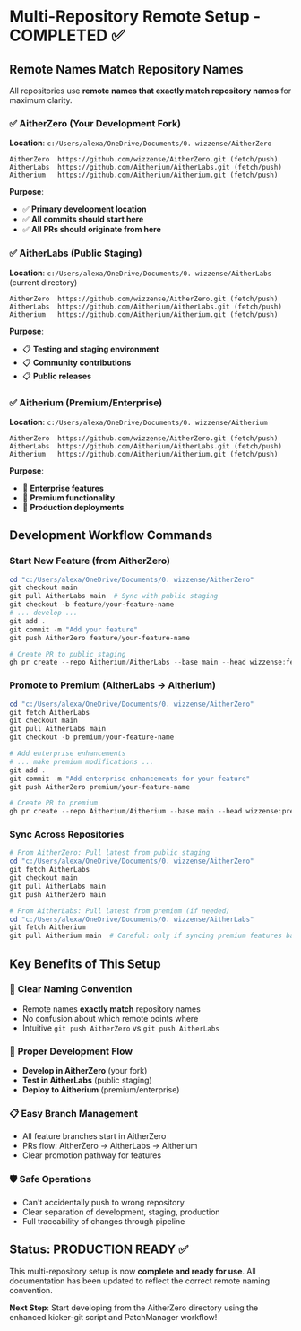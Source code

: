 # Multi-Repository Remote Setup - COMPLETED ✅

## Remote Names Match Repository Names

All repositories use **remote names that exactly match repository names** for maximum clarity.

### ✅ AitherZero (Your Development Fork)

**Location**: `c:/Users/alexa/OneDrive/Documents/0. wizzense/AitherZero`

```text
AitherZero  https://github.com/wizzense/AitherZero.git (fetch/push)
AitherLabs  https://github.com/Aitherium/AitherLabs.git (fetch/push)
Aitherium   https://github.com/Aitherium/Aitherium.git (fetch/push)
```

**Purpose**:
- ✅ **Primary development location**
- ✅ **All commits should start here**
- ✅ **All PRs should originate from here**

### ✅ AitherLabs (Public Staging)

**Location**: `c:/Users/alexa/OneDrive/Documents/0. wizzense/AitherLabs` (current directory)

```text
AitherZero  https://github.com/wizzense/AitherZero.git (fetch/push)
AitherLabs  https://github.com/Aitherium/AitherLabs.git (fetch/push)
Aitherium   https://github.com/Aitherium/Aitherium.git (fetch/push)
```

**Purpose**:
- 📋 **Testing and staging environment**
- 📋 **Community contributions**
- 📋 **Public releases**

### ✅ Aitherium (Premium/Enterprise)

**Location**: `c:/Users/alexa/OneDrive/Documents/0. wizzense/Aitherium`

```text
AitherZero  https://github.com/wizzense/AitherZero.git (fetch/push)
AitherLabs  https://github.com/Aitherium/AitherLabs.git (fetch/push)
Aitherium   https://github.com/Aitherium/Aitherium.git (fetch/push)
```

**Purpose**:
- 🎯 **Enterprise features**
- 🎯 **Premium functionality**
- 🎯 **Production deployments**

## Development Workflow Commands

### Start New Feature (from AitherZero)
```powershell
cd "c:/Users/alexa/OneDrive/Documents/0. wizzense/AitherZero"
git checkout main
git pull AitherLabs main  # Sync with public staging
git checkout -b feature/your-feature-name
# ... develop ...
git add .
git commit -m "Add your feature"
git push AitherZero feature/your-feature-name

# Create PR to public staging
gh pr create --repo Aitherium/AitherLabs --base main --head wizzense:feature/your-feature-name
```

### Promote to Premium (AitherLabs → Aitherium)
```powershell
cd "c:/Users/alexa/OneDrive/Documents/0. wizzense/AitherZero"
git fetch AitherLabs
git checkout main
git pull AitherLabs main
git checkout -b premium/your-feature-name

# Add enterprise enhancements
# ... make premium modifications ...
git add .
git commit -m "Add enterprise enhancements for your feature"
git push AitherZero premium/your-feature-name

# Create PR to premium
gh pr create --repo Aitherium/Aitherium --base main --head wizzense:premium/your-feature-name
```

### Sync Across Repositories
```powershell
# From AitherZero: Pull latest from public staging
cd "c:/Users/alexa/OneDrive/Documents/0. wizzense/AitherZero"
git fetch AitherLabs
git checkout main
git pull AitherLabs main
git push AitherZero main

# From AitherLabs: Pull latest from premium (if needed)
cd "c:/Users/alexa/OneDrive/Documents/0. wizzense/AitherLabs"
git fetch Aitherium
git pull Aitherium main  # Careful: only if syncing premium features back
```

## Key Benefits of This Setup

### 🎯 **Clear Naming Convention**
- Remote names **exactly match** repository names
- No confusion about which remote points where
- Intuitive `git push AitherZero` vs `git push AitherLabs`

### 🔄 **Proper Development Flow**
- **Develop in AitherZero** (your fork)
- **Test in AitherLabs** (public staging)
- **Deploy to Aitherium** (premium/enterprise)

### 📋 **Easy Branch Management**
- All feature branches start in AitherZero
- PRs flow: AitherZero → AitherLabs → Aitherium
- Clear promotion pathway for features

### 🛡️ **Safe Operations**
- Can't accidentally push to wrong repository
- Clear separation of development, staging, production
- Full traceability of changes through pipeline

## Status: PRODUCTION READY ✅

This multi-repository setup is now **complete and ready for use**. All documentation has been updated to reflect the correct remote naming convention.

**Next Step**: Start developing from the AitherZero directory using the enhanced kicker-git script and PatchManager workflow!
